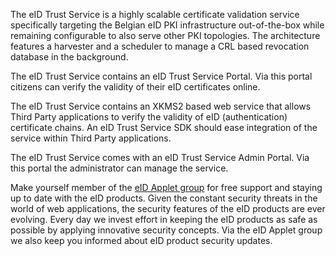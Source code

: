 The eID Trust Service is a highly scalable certificate validation service specifically targeting the Belgian eID PKI infrastructure out-of-the-box while remaining configurable to also serve other PKI topologies. The architecture features a harvester and a scheduler to manage a CRL based revocation database in the background.

The eID Trust Service contains an eID Trust Service Portal. Via this portal citizens can verify the validity of their eID certificates online.

The eID Trust Service contains an XKMS2 based web service that allows Third Party applications to verify the validity of eID (authentication) certificate chains. An eID Trust Service SDK should ease integration of the service within Third Party applications.

The eID Trust Service comes with an eID Trust Service Admin Portal. Via this portal the administrator can manage the service.

Make yourself member of the [eID Applet group](http://groups.google.com/group/eid-applet) for free support and staying up to date with the eID products. Given the constant security threats in the world of web applications, the security features of the eID products are ever evolving. Every day we invest effort in keeping the eID products as safe as possible by applying innovative security concepts. Via the eID Applet group we also keep you informed about eID product security updates.